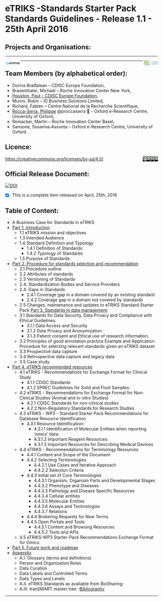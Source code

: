 # eTRIKS -Standards Starter Pack Standards Guidelines - Release 1.1 - 25th April 2016

## Projects and Organisations:
----------

<a href="https://www.etriks.org/"><img src="https://github.com/proccaserra/eTRIKS-SSP/blob/master/logos/eTRIKSlogo2.jpg" width="10%" align="left" height="10%"></a>
<a href="https://www.imi.europa.eu/"><img src="https://github.com/proccaserra/eTRIKS-SSP/blob/master/logos/IMI_Logo2014-HorizPos.jpg" width="10%" align="right" height="10%"></a>

----------

## Team Members (by alphabetical order):

  - Dorina Bratfalean – CDISC Europe Foundation,
  - Braxenthaler, Michael – Roche Innovation Center New York,
  - [Houston, Paul – CDISC Europe Foundation](mailto:phouston@cdisc.org),
  - Munro, Robin – ID Business Solutions Limited,
  - Richard, Fabien – Centre National de la Recherche Scientifique,
  - [Rocca-Serra, Philippe](mailto:philippe.rocca-serra@oerc.ox.ac.uk) @proccaserra :honeybee: – Oxford e-Research Centre, University of Oxford, 
  - Romacker, Martin – Roche Innovation Center Basel,
  - Sansone, Susanna-Assunta – Oxford e-Research Centre, University of Oxford.


## Licence:

<a href="https://creativecommons.org/licenses/by-sa/4.0/ "><img src="https://github.com/proccaserra/eTRIKS-SSP/blob/master/logos/CCBYSA.png" width="10%" align="right" height="10%"></a>
https://creativecommons.org/licenses/by-sa/4.0/ 
 

## Official Release Document:

<a href="https://doi.org/10.5281/zenodo.50825"><img src="https://zenodo.org/badge/DOI/10.5281/zenodo.50825.svg" alt="DOI"></a>

- [x] This is a complete item released on April, 25th, 2016

## Table of Content:

  - A Business Case for Standards in eTRIKS
  - [Part 1. Introduction](eSSP-Part1.md)
    - 1.1 eTRIKS mission and objectives
    - 1.3 Intended Audience
    - 1.4 Standard Definition and Typology
      - 1.4.1 Definition of Standards:
      - 1.4.2 Typology of Standards
    - 1.5 Purpose of Standards
  - [Part 2. Procedure for standards selection and recommendation](eSSP-Part2.md)
    - 2.1 Procedure outline
    - 2.2 Attributes of standards
    - 2.3 Versioning of Standards
    - 2.4. Standardization Bodies and Service Providers
    - 2.4. Gaps in Standards
      - 2.4.1 Coverage gap in a domain covered by an existing standard
      - 2.4.2 Coverage gap in a domain not covered by standards
    - 2.5 Changes, maintenance and updates to eTRIKS Standard Starter Pack
[Part 3.  Standards in data management](eSSP-Part3.md)
    - 3.1 Standards for Data Security, Data Privacy and Compliance with Ethical Guidelines.
      - 3.1.1 Data Access and Security
      - 3.1.2 Data Privacy and Anonymization
      - 3.1.3 Patient consent and Ethical use of research information.
    - 3.2 Principles of good annotation practice
Example and Application: Procedure for selecting relevant standards given an eTRIKS dataset
    - 3.3 Prospective data capture
    - 3.4 Retrospective data capture and legacy data
    - 3.5 Case study
  - [Part 4.  eTRIKS recommended resources](eSSP-Part4.md)
    - 4.1 eTRIKS - Recommendations for Exchange Format for Clinical Study
      - 4.1.1 CDISC Standards
      - 4.1.2 SPREC Guidelines for Solid and Fluid Samples:
    - 4.2 eTRIKS - Recommendations for Exchange Format for Non-Clinical Studies (Animal and in-vitro Studies)
      - 4.2.1 CDISC Standards for non-clinical studies
      - 4.2.2 Non-Regulatory Standards for Research  Studies
    - 4.3 eTRIKS - WP3 - Standard Starter Pack Recommendations for Database Resource Identification
      - 4.3.1 Resource Identification:
        - 4.3.1.1 Identification of Molecular Entities when reporting ‘omics’ data:
        - 4.3.1.2 Important Reagent Resources:
        - 4.3.1.3 Important Resources for Describing Medical Devices
    - 4.4 eTRIKS - Recommendations for Terminology Resources
      - 4.4.1 Content and Scope of the Document
      - 4.4.2 Selecting Terminologies
        - 4.4.2.1 Use Cases and Iterative Approach
        - 4.4.2.2 Selection Criteria
      - 4.4.3 Initial set of Core Terminologies
        - 4.4.3.1 Organism, Organism Parts and Developmental Stages
        - 4.4.3.2 Phenotype and Diseases
        - 4.4.3.3 Pathology and Disease Specific Resources
        - 4.4.3.4 Cellular entities
        - 4.4.3.5 Molecular Entities
        - 4.4.3.6 Assays and Technologies
        - 4.4.3.7 Relations
      - 4.4.4 Brokering Requests for New Terms
      - 4.4.5 Open Portals and Tools
        - 4.4.5.1 Content and Browsing Resources
        - 4.4.5.2 Tools and APIs
    - 4.5 eTRIKS-WP3 Starter-Pack Recommendations Exchange Format for  Omics:
  - [Part 5. Future work and roadmap](eSSP-Part5.md)
  - [Appendix](eSSP-Appendix.md)
    - A.I. Glossary (terms and definitions)
    - Person and Organization Roles
    - Data Curation
    - Data Labels and Controlled Terms
    - Data Types and Levels
    - A.II. eTRIKS Standards as available from BioSharing:
    - A.III. tranSMART master tree
  -[Bibliography]()


--------
[logo-etriks]: https://github.com/proccaserra/eTRIKS-SSP/blob/master/logos/eTRIKSlogo2.png "logo eTRIKS"
[logo-imi]: https://github.com/proccaserra/eTRIKS-SSP/blob/master/logos/IMI_Logo2014-HorizPos.png "logo IMI"
[logo-CCBYSA]: https://github.com/proccaserra/eTRIKS-SSP/blob/master/logos/CCBYSA.png "logo CCBYSA"